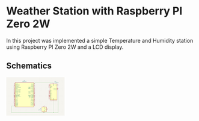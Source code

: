 # Weather Station with Raspberry PI Zero 2W

In this project was implemented a simple Temperature and Humidity station using Raspberry PI Zero 2W
and a LCD display.

## Schematics

<div style="display: grid; grid-template-columns: 1fr 1fr 1fr; column-gap: 20px; place-items: center;">
    <img src="./docs/kicad_sche.png" alt="Kicad Schematcis">
</div>
